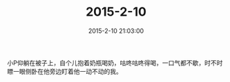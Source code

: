 ﻿---
title: "2015-2-10"
date: 2015-2-10 21:03:00
tags: 文字
categories: 爸爸
---
小P仰躺在被子上，自个儿抱着奶瓶喝奶，咕咚咕咚得喝，一口气都不歇，时不时瞟一眼侧卧在他旁边盯着他一动不动的我。